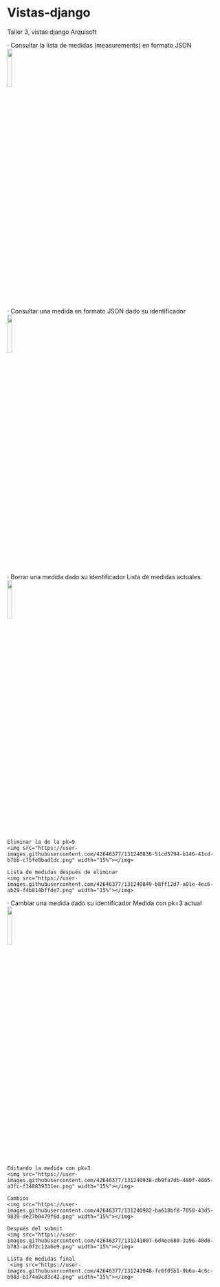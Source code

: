 # Vistas-django
Taller 3, vistas django Arquisoft

· Consultar la lista de medidas (measurements) en formato JSON <br>
<img src="https://user-images.githubusercontent.com/42646377/131240689-4c4796e0-b0a5-4055-976e-527ca3b41104.png" width="15%"></img> 

· Consultar una medida en formato JSON dado su identificador <br>
<img src="https://user-images.githubusercontent.com/42646377/131240747-254fdeba-4c7e-4bde-94e0-a71fe7c58418.png" width="15%"></img> 

· Borrar una medida dado su identificador 
    Lista de medidas actuales <br>
    <img src="https://user-images.githubusercontent.com/42646377/131240784-09a75a8c-b7ce-41bf-b48f-08b121daba14.png" width="15%"></img> 
    
    Eliminar la de la pk=9
    <img src="https://user-images.githubusercontent.com/42646377/131240836-51cd5794-b146-41cd-b7bb-c75fe8bad1dc.png" width="15%"></img> 
    
    Lista de medidas después de eliminar
    <img src="https://user-images.githubusercontent.com/42646377/131240849-b8ff12d7-a01e-4ec6-ab29-f4b814bffde7.png" width="15%"></img> 
    
 · Cambiar una medida dado su identificador
    Medida con pk=3 actual
    <img src="https://user-images.githubusercontent.com/42646377/131240906-3bed0b84-fb47-4e27-959d-a49f002a0246.png" width="15%"></img> 
    
    Editando la medida con pk=3
    <img src="https://user-images.githubusercontent.com/42646377/131240938-db9fa7db-480f-4805-a3fc-f348839331ec.png" width="15%"></img> 
    
    Cambios
    <img src="https://user-images.githubusercontent.com/42646377/131240982-ba618bf8-7850-43d5-9839-de27b0479f6d.png" width="15%"></img> 
    
    Después del submit
    <img src="https://user-images.githubusercontent.com/42646377/131241007-6d4ec680-3a96-40d0-b783-ac0f2c12a6e9.png" width="15%"></img> 
    
    Lista de medidas final
     <img src="https://user-images.githubusercontent.com/42646377/131241048-fc6f05b1-9b6a-4c6c-b983-b174a9c83c42.png" width="15%"></img> 
